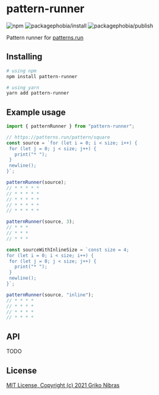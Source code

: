 <!-- markdownlint-disable MD033 MD036 MD041 -->

# pattern-runner

![npm](https://badgen.net/npm/v/pattern-runner)
![packagephobia/install](https://badgen.net/packagephobia/install/pattern-runner)
![packagephobia/publish](https://badgen.net/packagephobia/publish/pattern-runner)

Pattern runner for [patterns.run](https://patterns.run)

## Installing

```sh
# using npm
npm install pattern-runner

# using yarn
yarn add pattern-runner
```

## Example usage

```js
import { patternRunner } from "pattern-runner";

// https://patterns.run/pattern/square
const source = `for (let i = 0; i < size; i++) {
 for (let j = 0; j < size; j++) {
   print("* ");
 }
 newline();
}`;

patternRunner(source);
// * * * * *
// * * * * *
// * * * * *
// * * * * *
// * * * * *

patternRunner(source, 3);
// * * *
// * * *
// * * *

const sourceWithInlineSize = `const size = 4;
for (let i = 0; i < size; i++) {
 for (let j = 0; j < size; j++) {
   print("* ");
 }
 newline();
}`;

patternRunner(source, "inline");
// * * * *
// * * * *
// * * * *
// * * * *
```

## API

TODO

## License

[MIT License, Copyright (c) 2021 Griko Nibras](./LICENSE)
